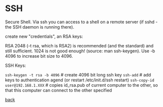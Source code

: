 SSH
===

Secure Shell. Via ssh you can access to a shell on a remote server (if sshd - the SSH daemon is running there).

create new "credentials", an RSA keys:

RSA 2048 (-t rsa, which is RSA2) is recommended (and the standard) and still sufficient. 1024 is not good enough! (source: man ssh-keygen). Use -b 4096 to increase bit size to 4096.

SSH Keys:

`ssh-keygen -t rsa -b 4096`		# create 4096 bit long ssh key
`ssh-add`				# add keys to authentication agend (or restart /etc/init.d/ssh restart)
`ssh-copy-id user@192.168.1.XXX`	# copies id_rsa.pub of current computer to the other, so that this computer can connect to the other specified

[back](../)

